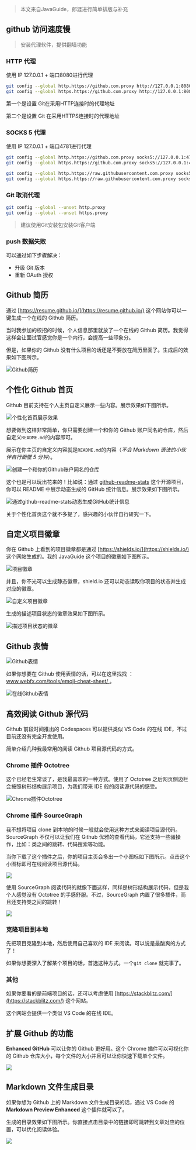 > 本文来自JavaGuide，郎涯进行简单排版与补充



## github 访问速度慢

> 安装代理软件，提供翻墙功能

### HTTP 代理

使用 IP 127.0.0.1 + 端口8080进行代理

```bash
git config --global http.https://github.com.proxy http://127.0.0.1:8080
git config --global https.https://github.com.proxy http://127.0.0.1:8080
```

第一个是设置 Git在采用HTTP连接时的代理地址

第二个是设置 Git 在采用HTTPS连接时的代理地址



### SOCKS 5 代理

使用 IP 127.0.0.1 + 端口4781进行代理

```bash
git config --global http.https://github.com.proxy socks5://127.0.0.1:4781
git config --global https.https://github.com.proxy socks5://127.0.0.1:4781

git config --global http.https://raw.githubusercontent.com.proxy socks5://127.0.0.1:4781
git config --global https.https://raw.githubusercontent.com.proxy socks5://127.0.0.1:4781
```



### Git 取消代理

```bash
git config --global --unset http.proxy
git config --global --unset https.proxy
```

> 建议使用Git安装包安装Git客户端



### push 数据失败

可以通过如下步骤解决：

- 升级 Git 版本
- 重新 OAuth 授权



## Github 简历

通过 [https://resume.github.io/](https://resume.github.io/) 这个网站你可以一键生成一个在线的 Github 简历。

当时我参加的校招的时候，个人信息那里就放了一个在线的 Github 简历。我觉得这样会让面试官感觉你是一个内行，会提高一些印象分。

但是，如果你的 Github 没有什么项目的话还是不要放在简历里面了。生成后的效果如下图所示。

![Github简历](https://img-note.langyastudio.com/202111171122172.png?x-oss-process=style/watermark)



## 个性化 Github 首页

Github 目前支持在个人主页自定义展示一些内容。展示效果如下图所示。

![个性化首页展示效果](https://img-note.langyastudio.com/202111171122282.png?x-oss-process=style/watermark)

想要做到这样非常简单，你只需要创建一个和你的 Github 账户同名的仓库，然后自定义`README.md`的内容即可。

展示在你主页的自定义内容就是`README.md`的内容（_不会 Markdown 语法的小伙伴自行面壁 5 分钟_）。

![创建一个和你的Github账户同名的仓库](https://img-note.langyastudio.com/202111171122067.png?x-oss-process=style/watermark)



这个也是可以玩出花来的！比如说：通过 [github-readme-stats](https://hellogithub.com/periodical/statistics/click/?target=https://github.com/anuraghazra/github-readme-stats) 这个开源项目，你可以 README 中展示动态生成的 GitHub 统计信息。展示效果如下图所示。

![通过github-readme-stats动态生成GitHub统计信息 ](https://img-note.langyastudio.com/202111171122883.png?x-oss-process=style/watermark)

关于个性化首页这个就不多提了，感兴趣的小伙伴自行研究一下。



## 自定义项目徽章

你在 Github 上看到的项目徽章都是通过 [https://shields.io/](https://shields.io/) 这个网站生成的。我的 JavaGuide 这个项目的徽章如下图所示。

![项目徽章](https://img-note.langyastudio.com/202111171122340.png?x-oss-process=style/watermark)

并且，你不光可以生成静态徽章，shield.io 还可以动态读取你项目的状态并生成对应的徽章。

![自定义项目徽章](https://img-note.langyastudio.com/202111171118270.png?x-oss-process=style/watermark)

生成的描述项目状态的徽章效果如下图所示。

![描述项目状态的徽章](https://img-note.langyastudio.com/202111171118675.png?x-oss-process=style/watermark)



## Github 表情

![Github表情](https://img-note.langyastudio.com/202111171118674.png?x-oss-process=style/watermark)

如果你想要在 Github 使用表情的话，可以在这里找找 ：[www.webfx.com/tools/emoji-cheat-sheet/ ](www.webfx.com/tools/emoji-cheat-sheet/)。

![在线Github表情](https://img-note.langyastudio.com/202111171118668.png?x-oss-process=style/watermark)



## 高效阅读 Github 源代码

Github 前段时间推出的 Codespaces 可以提供类似 VS Code 的在线 IDE，不过目前还没有完全开发使用。

简单介绍几种我最常用的阅读 Github 项目源代码的方式。

### Chrome 插件 Octotree

这个已经老生常谈了，是我最喜欢的一种方式。使用了 Octotree 之后网页侧边栏会按照树形结构展示项目，为我们带来 IDE 般的阅读源代码的感受。

![Chrome插件Octotree](https://img-note.langyastudio.com/202111171119550.png?x-oss-process=style/watermark)



### Chrome 插件 SourceGraph

我不想将项目 clone 到本地的时候一般就会使用这种方式来阅读项目源代码。SourceGraph 不仅可以让我们在 Github 优雅的查看代码，它还支持一些骚操作，比如：类之间的跳转、代码搜索等功能。

当你下载了这个插件之后，你的项目主页会多出一个小图标如下图所示。点击这个小图标即可在线阅读项目源代码。

![](https://img-note.langyastudio.com/202111171119919.png?x-oss-process=style/watermark)

使用 SourceGraph 阅读代码的就像下面这样，同样是树形结构展示代码，但是我个人感觉没有 Octotree 的手感舒服。不过，SourceGraph 内置了很多插件，而且还支持类之间的跳转！

![](https://img-note.langyastudio.com/202111171119238.png?x-oss-process=style/watermark)



### 克隆项目到本地

先把项目克隆到本地，然后使用自己喜欢的 IDE 来阅读。可以说是最酸爽的方式了！

如果你想要深入了解某个项目的话，首选这种方式。一个`git clone` 就完事了。



### 其他

如果你要看的是前端项目的话，还可以考虑使用 [https://stackblitz.com/](https://stackblitz.com/) 这个网站。

这个网站会提供一个类似 VS Code 的在线 IDE。



## 扩展 Github 的功能

**Enhanced GitHub** 可以让你的 Github 更好用。这个 Chrome 插件可以可视化你的 Github 仓库大小，每个文件的大小并且可以让你快速下载单个文件。

![](https://img-note.langyastudio.com/202111171119343.png?x-oss-process=style/watermark)



## Markdown 文件生成目录

如果你想为 Github 上的 Markdown 文件生成目录的话，通过 VS Code 的 **Markdown Preview Enhanced** 这个插件就可以了。

生成的目录效果如下图所示。你直接点击目录中的链接即可跳转到文章对应的位置，可以优化阅读体验。

![](<https://img-note.langyastudio.com/202111171119227.png?x-oss-process=style/watermark>)

